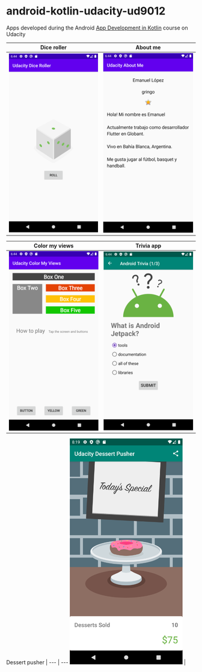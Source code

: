 # android-kotlin-udacity-ud9012
Apps developed during the Android [App Development in Kotlin](https://www.udacity.com/course/developing-android-apps-with-kotlin--ud9012) course on Udacity

Dice roller | About me
--- | ---
<img src="android-kotlin-udacity-dice-roller.png" width="300" alt="Dice roller app screenshot"/> | <img src="android-kotlin-udacity-about-me.png" width="300" alt="About me app screenshot"/>

Color my views | Trivia app
--- | ---
<img src="android-kotlin-udacity-color-my-views.png" width="300" alt="Color my views app screenshot"/> | <img src="android-kotlin-udacity-trivia-app.png" width="300" alt="Trivia app app screenshot"/>

Dessert pusher | 
--- | ---
<img src="android-kotlin-udacity-dessert-pusher.png" width="300" alt="Dessert pusher app screenshot"/> |